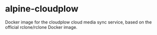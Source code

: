 # alpine-cloudplow
Docker image for the cloudplow cloud media sync service, based on the official rclone/rclone Docker image.
